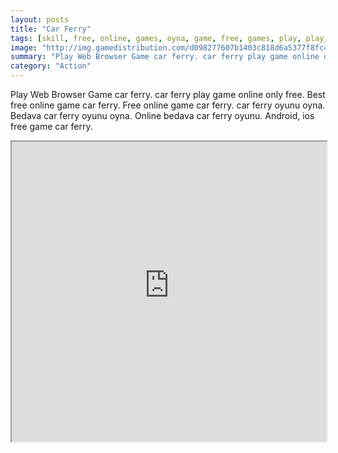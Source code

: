 ```yaml
---
layout: posts
title: "Car Ferry"
tags: [skill, free, online, games, oyna, game, free, games, play, play, games]
image: "http://img.gamedistribution.com/d098277607b1403c818d6a5377f8fc48.jpg"
summary: "Play Web Browser Game car ferry. car ferry play game online only free. Best free online game car ferry. Free online game car ferry. car ferry oyunu oyna. Bedava car ferry oyunu oyna. Online bedava car ferry oyunu. Android, ios free game car ferry."
category: "Action"
---
```


Play Web Browser Game car ferry. car ferry play game online only free. Best free online game car ferry. Free online game car ferry. car ferry oyunu oyna. Bedava car ferry oyunu oyna. Online bedava car ferry oyunu. Android, ios free game car ferry.

<iframe width="100%" height="480px;" src="http://flash.gamedistribution.com?game=d098277607b1403c818d6a5377f8fc48"></iframe>